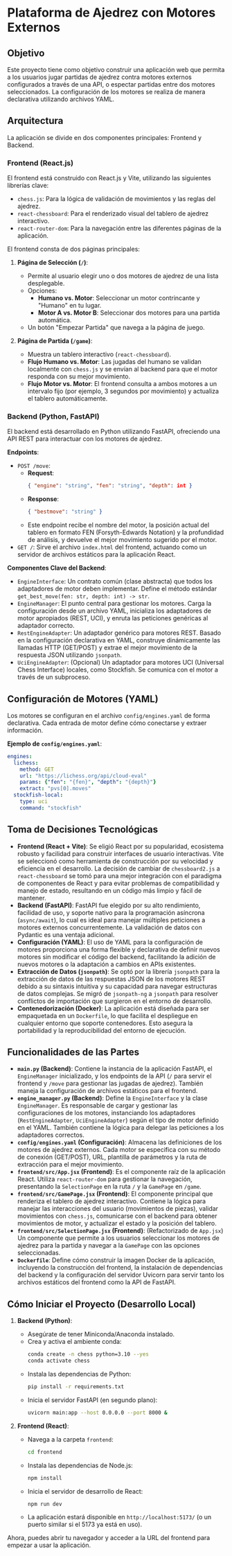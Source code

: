 # Plataforma de Ajedrez con Motores Externos

## Objetivo
Este proyecto tiene como objetivo construir una aplicación web que permita a los usuarios jugar partidas de ajedrez contra motores externos configurados a través de una API, o espectar partidas entre dos motores seleccionados. La configuración de los motores se realiza de manera declarativa utilizando archivos YAML.

## Arquitectura
La aplicación se divide en dos componentes principales: Frontend y Backend.

### Frontend (React.js)
El frontend está construido con React.js y Vite, utilizando las siguientes librerías clave:
-   `chess.js`: Para la lógica de validación de movimientos y las reglas del ajedrez.
-   `react-chessboard`: Para el renderizado visual del tablero de ajedrez interactivo.
-   `react-router-dom`: Para la navegación entre las diferentes páginas de la aplicación.

El frontend consta de dos páginas principales:

1.  **Página de Selección (`/`)**:
    -   Permite al usuario elegir uno o dos motores de ajedrez de una lista desplegable.
    -   Opciones:
        -   **Humano vs. Motor**: Seleccionar un motor contrincante y "Humano" en tu lugar.
        -   **Motor A vs. Motor B**: Seleccionar dos motores para una partida automática.
    -   Un botón "Empezar Partida" que navega a la página de juego.

2.  **Página de Partida (`/game`)**:
    -   Muestra un tablero interactivo (`react-chessboard`).
    -   **Flujo Humano vs. Motor**: Las jugadas del humano se validan localmente con `chess.js` y se envían al backend para que el motor responda con su mejor movimiento.
    -   **Flujo Motor vs. Motor**: El frontend consulta a ambos motores a un intervalo fijo (por ejemplo, 3 segundos por movimiento) y actualiza el tablero automáticamente.

### Backend (Python, FastAPI)
El backend está desarrollado en Python utilizando FastAPI, ofreciendo una API REST para interactuar con los motores de ajedrez. 

**Endpoints**:
-   `POST /move`:
    -   **Request**:
        ```json
        { "engine": "string", "fen": "string", "depth": int }
        ```
    -   **Response**:
        ```json
        { "bestmove": "string" }
        ```
    -   Este endpoint recibe el nombre del motor, la posición actual del tablero en formato FEN (Forsyth-Edwards Notation) y la profundidad de análisis, y devuelve el mejor movimiento sugerido por el motor.
-   `GET /`: Sirve el archivo `index.html` del frontend, actuando como un servidor de archivos estáticos para la aplicación React.

**Componentes Clave del Backend**:
-   `EngineInterface`: Un contrato común (clase abstracta) que todos los adaptadores de motor deben implementar. Define el método estándar `get_best_move(fen: str, depth: int) -> str`.
-   `EngineManager`: El punto central para gestionar los motores. Carga la configuración desde un archivo YAML, inicializa los adaptadores de motor apropiados (REST, UCI), y enruta las peticiones genéricas al adaptador correcto.
-   `RestEngineAdapter`: Un adaptador genérico para motores REST. Basado en la configuración declarativa en YAML, construye dinámicamente las llamadas HTTP (GET/POST) y extrae el mejor movimiento de la respuesta JSON utilizando `jsonpath`.
-   `UciEngineAdapter`: (Opcional) Un adaptador para motores UCI (Universal Chess Interface) locales, como Stockfish. Se comunica con el motor a través de un subproceso.

## Configuración de Motores (YAML)
Los motores se configuran en el archivo `config/engines.yaml` de forma declarativa. Cada entrada de motor define cómo conectarse y extraer información.

**Ejemplo de `config/engines.yaml`**:
```yaml
engines:
  lichess:
    method: GET
    url: "https://lichess.org/api/cloud-eval"
    params: {"fen": "{fen}", "depth": "{depth}"}
    extract: "pvs[0].moves"
  stockfish-local:
    type: uci
    command: "stockfish"
```

## Toma de Decisiones Tecnológicas

-   **Frontend (React + Vite)**: Se eligió React por su popularidad, ecosistema robusto y facilidad para construir interfaces de usuario interactivas. Vite se seleccionó como herramienta de construcción por su velocidad y eficiencia en el desarrollo. La decisión de cambiar de `chessboard2.js` a `react-chessboard` se tomó para una mejor integración con el paradigma de componentes de React y para evitar problemas de compatibilidad y manejo de estado, resultando en un código más limpio y fácil de mantener.
-   **Backend (FastAPI)**: FastAPI fue elegido por su alto rendimiento, facilidad de uso, y soporte nativo para la programación asíncrona (`async/await`), lo cual es ideal para manejar múltiples peticiones a motores externos concurrentemente. La validación de datos con Pydantic es una ventaja adicional.
-   **Configuración (YAML)**: El uso de YAML para la configuración de motores proporciona una forma flexible y declarativa de definir nuevos motores sin modificar el código del backend, facilitando la adición de nuevos motores o la adaptación a cambios en APIs existentes.
-   **Extracción de Datos (`jsonpath`)**: Se optó por la librería `jsonpath` para la extracción de datos de las respuestas JSON de los motores REST debido a su sintaxis intuitiva y su capacidad para navegar estructuras de datos complejas. Se migró de `jsonpath-ng` a `jsonpath` para resolver conflictos de importación que surgieron en el entorno de desarrollo.
-   **Contenedorización (Docker)**: La aplicación está diseñada para ser empaquetada en un `Dockerfile`, lo que facilita el despliegue en cualquier entorno que soporte contenedores. Esto asegura la portabilidad y la reproducibilidad del entorno de ejecución.

## Funcionalidades de las Partes

-   **`main.py` (Backend)**: Contiene la instancia de la aplicación FastAPI, el `EngineManager` inicializado, y los endpoints de la API (`/` para servir el frontend y `/move` para gestionar las jugadas de ajedrez). También maneja la configuración de archivos estáticos para el frontend.
-   **`engine_manager.py` (Backend)**: Define la `EngineInterface` y la clase `EngineManager`. Es responsable de cargar y gestionar las configuraciones de los motores, instanciando los adaptadores (`RestEngineAdapter`, `UciEngineAdapter`) según el tipo de motor definido en el YAML. También contiene la lógica para delegar las peticiones a los adaptadores correctos.
-   **`config/engines.yaml` (Configuración)**: Almacena las definiciones de los motores de ajedrez externos. Cada motor se especifica con su método de conexión (GET/POST), URL, plantilla de parámetros y la ruta de extracción para el mejor movimiento.
-   **`frontend/src/App.jsx` (Frontend)**: Es el componente raíz de la aplicación React. Utiliza `react-router-dom` para gestionar la navegación, presentando la `SelectionPage` en la ruta `/` y la `GamePage` en `/game`.
-   **`frontend/src/GamePage.jsx` (Frontend)**: El componente principal que renderiza el tablero de ajedrez interactivo. Contiene la lógica para manejar las interacciones del usuario (movimientos de piezas), validar movimientos con `chess.js`, comunicarse con el backend para obtener movimientos de motor, y actualizar el estado y la posición del tablero.
-   **`frontend/src/SelectionPage.jsx` (Frontend)**: (Refactorizado de `App.jsx`) Un componente que permite a los usuarios seleccionar los motores de ajedrez para la partida y navegar a la `GamePage` con las opciones seleccionadas.
-   **`Dockerfile`**: Define cómo construir la imagen Docker de la aplicación, incluyendo la construcción del frontend, la instalación de dependencias del backend y la configuración del servidor Uvicorn para servir tanto los archivos estáticos del frontend como la API de FastAPI.

## Cómo Iniciar el Proyecto (Desarrollo Local)

1.  **Backend (Python)**:
    -   Asegúrate de tener Miniconda/Anaconda instalado.
    -   Crea y activa el ambiente conda:
        ```bash
        conda create -n chess python=3.10 --yes
        conda activate chess
        ```
    -   Instala las dependencias de Python:
        ```bash
        pip install -r requirements.txt
        ```
    -   Inicia el servidor FastAPI (en segundo plano):
        ```bash
        uvicorn main:app --host 0.0.0.0 --port 8000 &
        ```

2.  **Frontend (React)**:
    -   Navega a la carpeta `frontend`:
        ```bash
        cd frontend
        ```
    -   Instala las dependencias de Node.js:
        ```bash
        npm install
        ```
    -   Inicia el servidor de desarrollo de React:
        ```bash
        npm run dev
        ```
    -   La aplicación estará disponible en `http://localhost:5173/` (o un puerto similar si el 5173 ya está en uso).

Ahora, puedes abrir tu navegador y acceder a la URL del frontend para empezar a usar la aplicación.
